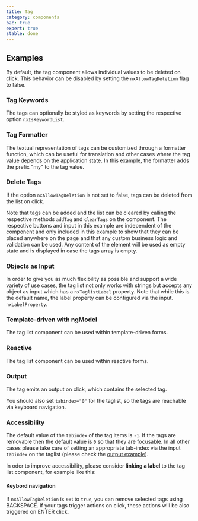 ```yaml
---
title: Tag
category: components
b2c: true
expert: true
stable: done
---
```


## Examples

By default, the tag component allows individual values to be deleted on click. This behavior can be disabled by setting the `nxAllowTagDeletion` flag to false.

<!-- example(taglist) -->

### Tag Keywords

The tags can optionally be styled as keywords by setting the respective option `nxIsKeywordList`.

<!-- example(taglist-keyword) -->

### Tag Formatter

The textual representation of tags can be customized through a formatter function, which can be useful for translation and other cases where the tag value depends on the application state. In this example, the formatter adds the prefix "my" to the tag value.

<!-- example(taglist-formatter) -->

### Delete Tags

If the option `nxAllowTagDeletion` is not set to false, tags can be deleted from the list on click.

Note that tags can be added and the list can be cleared by calling the respective methods `addTag` and `clearTags` on the component. The respective buttons and input in this example are independent of the component and only included in this example to show that they can be placed anywhere on the page and that any custom business logic and validation can be used.
Any content of the element will be used as empty state and is displayed in case the tags array is empty.

<!-- example(taglist-delete) -->

<!-- example(taglist-basic) -->

### Objects as Input

In order to give you as much flexibility as possible and support a wide variety of use cases, the tag list not only works with strings but accepts any object as input which has a `nxTaglistLabel` property. Note that while this is the default name, the label property can be configured via the input. `nxLabelProperty`.

<!-- example(taglist-objects) -->

### Template-driven with ngModel

The tag list component can be used within template-driven forms.

<!-- example(taglist-templatedriven) -->

### Reactive

The tag list component can be used within reactive forms.

<!-- example(taglist-reactive) -->

### Output

The tag emits an output on click, which contains the selected tag.

You should also set `tabindex="0"` for the taglist, so the tags are reachable via keyboard navigation.

<!-- example(taglist-output) -->

### Accessibility
The default value of the `tabindex` of the tag items is `-1`. If the tags are removable then the default value is `0` so that they are focusable. In all other cases please take care of setting an appropriate tab-index via the input `tabindex` on the taglist (please check the [output example](./documentation/taglist/overview#output)).

In oder to improve accessibility, please consider **linking a label** to the tag list component, for example like this:

<!-- example(taglist-a11y) -->

#### Keybord navigation
If `nxAllowTagDeletion` is set to `true`, you can remove selected tags using BACKSPACE.
If your tags trigger actions on click, these actions will be also triggered on ENTER click.

